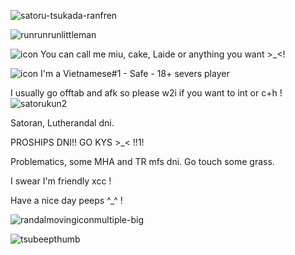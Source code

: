   ![satoru-tsukada-ranfren](https://github.com/miudacat/miudacat/assets/167997747/bc6fd96a-a769-49f5-be75-182c4125c7a4)

![runrunrunlittleman](https://github.com/miudacat/miudacat/assets/167997747/cb446707-192c-4ee7-9da0-dec00a702d8a)

![icon](https://github.com/miudacat/miudacat/assets/167997747/b55a0ee8-7807-4139-a513-226b5eaad528)
 You can call me miu, cake, Laide or anything you want >_<!

![icon](https://github.com/miudacat/miudacat/assets/167997747/d8f1d47a-096a-4d43-9ed8-b4cb65628527)
 I'm a Vietnamese#1 - Safe - 18+ severs player

I usually go offtab and afk so please w2i if you want to int or c+h ! ![satorukun2](https://github.com/miudacat/miudacat/assets/167997747/a5090b67-2aa8-470b-9d9d-f937d6f252de)


Satoran, Lutherandal dni.

PROSHIPS DNI!! GO KYS >_< !!1!

Problematics, some MHA and TR mfs dni. Go touch some grass.

I swear I'm friendly xcc !

Have a nice day peeps ^_^ !

![randalmovingiconmultiple-big](https://github.com/miudacat/miudacat/assets/167997747/62cd42b0-6fda-4f6c-b86e-58f7b608c622)


![tsubeepthumb](https://github.com/miudacat/miudacat/assets/167997747/a6a2d0cf-644e-43f3-861c-e21ab5d0f7f6)


